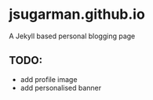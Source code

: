 # jsugarman.github.io

A Jekyll based personal blogging page

## TODO:

 * add profile image
 * add personalised banner
